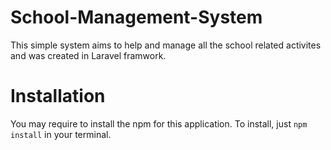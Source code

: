 # School-Management-System

This simple system aims to help and manage all the school related activites and was created in Laravel framwork.

# Installation
You may require to install the npm for this application. To install, just
`npm install` in your terminal.

